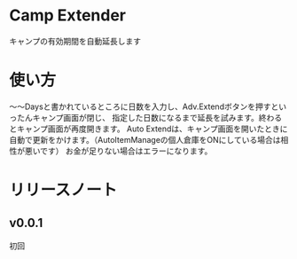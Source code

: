 # Camp Extender
キャンプの有効期間を自動延長します
# 使い方
～～Daysと書かれているところに日数を入力し、Adv.Extendボタンを押すといったんキャンプ画面が閉じ、
指定した日数になるまで延長を試みます。終わるとキャンプ画面が再度開きます。
Auto Extendは、キャンプ画面を開いたときに自動で更新をかけます。（AutoItemManageの個人倉庫をONにしている場合は相性が悪いです）
お金が足りない場合はエラーになります。
# リリースノート
## v0.0.1
初回
